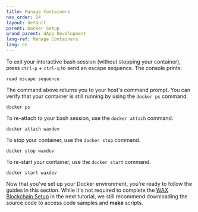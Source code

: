 ```yaml
---
title: Manage Containers
nav_order: 24
layout: default
parent: Docker Setup
grand_parent: dApp Development
lang-ref: Manage Containers
lang: en
---
```


To exit your interactive bash session (without stopping your container), press `ctrl-p` + `ctrl-q` to send an escape sequence. The console prints:

```shell
read escape sequence
```

The command above returns you to your host's command prompt. You can verify that your container is still running by using the `docker ps` command:

```shell
docker ps
```

To re-attach to your bash session, use the `docker attach` command.

```shell
docker attach waxdev
```

To stop your container, use the `docker stop` command.

```shell
docker stop waxdev
```

To re-start your container, use the `docker start` command.

```shell
docker start waxdev
```

Now that you've set up your Docker environment, you're ready to follow the guides in this section. While it's not required to complete the [WAX Blockchain Setup](/en/dapp-development/wax-blockchain-setup) in the next tutorial, we still recommend downloading the source code to access code samples and **make** scripts.




